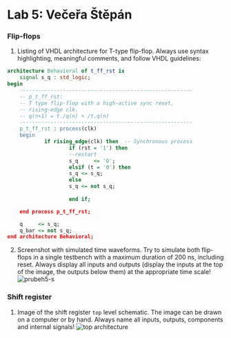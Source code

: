 # Lab 5: Večeřa Štěpán

### Flip-flops

1. Listing of VHDL architecture for T-type flip-flop. Always use syntax highlighting, meaningful comments, and follow VHDL guidelines:

```vhdl
architecture Behavioral of t_ff_rst is
    signal s_q : std_logic;
begin
    --------------------------------------------------------
    -- p_t_ff_rst:
    -- T type flip-flop with a high-active sync reset,
    -- rising-edge clk.
    -- q(n+1) = t./q(n) + /t.q(n)
    --------------------------------------------------------
    p_t_ff_rst : process(clk)
    begin
            if rising_edge(clk) then  -- Synchronous process
                    if (rst = '1') then 
                    --restart
                    s_q     <= '0';            
                    elsif (t = '0') then
                    s_q <= s_q;                         
                    else
                    s_q <= not s_q;
                       
                    end if;

    end process p_t_ff_rst;

    q     <= s_q;
    q_bar <= not s_q;
end architecture Behavioral;
```

2. Screenshot with simulated time waveforms. Try to simulate both flip-flops in a single testbench with a maximum duration of 200 ns, including reset. Always display all inputs and outputs (display the inputs at the top of the image, the outputs below them) at the appropriate time scale!
![prubeh5-s](https://user-images.githubusercontent.com/99388270/158644536-5a82ff4b-ae52-47af-8941-253eb5c6ecdd.png)

   

### Shift register

1. Image of the shift register `top` level schematic. The image can be drawn on a computer or by hand. Always name all inputs, outputs, components and internal signals!
![top architecture](https://user-images.githubusercontent.com/99388270/158644385-ea587c18-980a-4f99-8fe8-5c21b6b20e0a.jpg)

   
